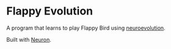 # Flappy Evolution

A program that learns to play Flappy Bird using [neuroevolution](https://en.wikipedia.org/wiki/Neuroevolution).

Built with [Neuron](https://github.com/javierorbe/neuron).
